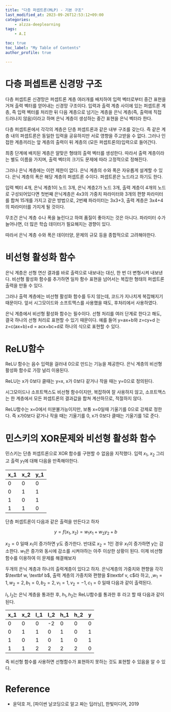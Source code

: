 ```yaml
---
title: "다층 퍼셉트론(MLP) - 기본 구조"
last_modified_at: 2023-09-26T12:53:12+09:00
categories:
    - alzza-deeplearning
tags:
    - A.I

toc: true
toc_label: "My Table of Contents"
author_profile: true

---
```

# 다층 퍼셉트론 신경망 구조
다층 퍼셉트론 신경망은 퍼셉트론 계층 여러개를 배치하여 입력 벡터로부터 중간 표현을  거쳐 출력 벡터를 얻어내는 신경망 구조이다. 입력과 출력 계층 사이에 있는 퍼셉트론 계층, 즉 입력 벡터를 처리한 뒤 다음 계층으로 넘기는 계층을 은닉 계층(즉, 출력에 직접 드러나지 않음)이라고 하며 은닉 계층이 생성하는 중간 표현을 은닉 벡터라 한다.

다층 퍼셉트론에서 각각의 계층은 단층 퍼셉트론과 같은 내부 구조를 갖는다. 즉 같은 계층 내의 퍼셉트론은 동일한 입력을 공유하지만 서로 영향을 주고받을 수 없다. 그러나 인접한 계층끼리는 앞 계층의 출력이 뒤 계층의 (모든 퍼셉트론의)입력으로 들어간다.

최종 단계에 배치된 계층은 알맞은 형태의 출력 벡터를 생성한다. 따라서 출력 계층이라는 별도 이름을 가지며, 출력 벡터의 크기도 문제에 따라 고정적으로 정해진다.

그러나 은닉 계층에는 이런 제한이 없다. 은닉 계층의 수와 폭은 자유롭게 설계할 수 있다. 은닉 계층의 폭은 해당 계층의 퍼셉트론 수이다. 퍼셉트론은 노드라고 하기도 한다.

입력 벡터 4개, 은닉 계층1이 노드 3개, 은닉 계층2가 노드 3개, 출력 계층이 4개의 노드로 구성되어있다면 첫번째 은닉계층은 4x3의 가중치 파라미터와 3개의 편향 파라미터를 합쳐 15개를 가지고 같은 방법으로, 2번쨰 파라미터는 3x3+3, 출력 계층은 3x4+4의 파라미터를 가지게 될 것이다.

무조건 은닉 계층 수나 폭을 늘린다고 하여 품질이 좋아지는 것은 아니다. 파라미터 수가 늘어나면, 더 많은 학습 데이터가 필요해지는 경향이 있다.

따라서 은닉 계층 수와 폭은 데이터양, 문제의 규모 등을 종합적으로 고려해야한다.

# 비선형 활성화 함수
은닉 계층은 선형 연산 결과를 바로 출력으로 내보내는 대신, 한 번 더 변형시켜 내보낸다. 비선형 활성화 함수를 추가하면 일차 함수 표현을 넘어서는 복잡한 형태의 퍼셉트론 출력을 만들 수 있다.

그러나 출력 계층에는 비선형 활성화 함수를 두지 않는데, 코드가 지나치게 복잡해지기 때문이다. 앞서 시그모이드와 소프트맥스를 사용했을 때도, 후처리에서 사용하였다.

은닉 계층에서 비선형 활성화 함수는 필수이다. 선형 처리를 여러 단계로 한다고 해도, 결국 하나의 선형 처리로 표현할 수 있기 때문이다. 예를 들어 y=ax+b와 z=cy+d 는 z=c(ax+b)+d = acx+bc+d로 하나의 식으로 표현할 수 있다.

# ReLU함수
ReLU 함수는 음수 입력을 걸러내 0으로 만드는 기능을 제공한다. 은닉 계층의 비선형 활성화 함수로 가장 널리 이용된다.

ReLU는 x가 0보다 클때는 y=x, x가 0보다 같거나 작을 때는 y=0으로 정의된다.

시그모이드나 소프트맥스도 비선형 함수이지만, 복잡하여 잘 사용하지 않고, 소프트맥스는 한 계층에서 모든 퍼셉트론의 결과값을 합쳐 계산하므로, 적절하지 않다.

ReLU함수는 x=0에서 미분불가능이지만, 보통 x=0일때 기울기를 0으로 강제로 정한다. 즉 x가0보다 같거나 작을 때는 기울기를 0, x가 0보다 클때는 기울기를 1로 준다.

# 민스키의 XOR문제와 비선형 활성화 함수
민스키는 단층 퍼셉트론으로 XOR 함수를 구현할 수 없음을 지적했다. 입력 $x_1$, $x_2$ 그리고 출력 $y_1$에 대해 다음을 만족해야한다.

| x_1 | x_2 | y_1 |
|-----|-----|-----|
| 0   | 0   | 0   |
| 0   | 1   | 1   |
| 1   | 0   | 1   |
| 1   | 1   | 0   |

단층 퍼셉트론이 다음과 같은 출력을 만든다고 하자

$$ y=f(x_1,x_2) = w_1x_1 + w_2y_2+b$$

$x_2 = 0$ 일때 $x_1$이 증가하면 y도 증가한다. 반대로 $x_2=1$인 경우 $x_1$이 증가하면 y는 감소한다. $w_1$은 증가와 동시에 감소를 시켜야하는 아주 이상한 상황이 된다. 이제 비선형 함수를 이용하여 이 문제를 해결해보자

두개의 은닉 계층과 하나의 출력계층이 있다고 하자. 은닉계층의 가중치와 편향을 각각 $\textbf w, \textbf b$, 출력 계층의 가중치와 편향을 $\textbf v, c$라 하고, ,$w_1=1, w_2=2,b_1=0,b_2=2, v_1=1,v_2=-1,c_1=0$ 일때 다음과 같이 출력된다.

$l_1,l_2$는 은닉 계층을 통과한 후, $h_1,h_2$는 ReLU함수를 통과한 후 라고 할 때 다음과 같이 된다.

| x_1 | x_2 | l_1 | l_2 | h_1 | h_2 | y |
|-----|-----|-----|-----|-----|-----|---|
| 0   | 0   | 0   | -2  | 0   | 0   | 0 |
| 0   | 1   | 1   | 0   | 1   | 0   | 1 |
| 1   | 0   | 1   | 0   | 1   | 0   | 1 |
| 1   | 1   | 2   | 2   | 2   | 2   | 0 |

즉 비선형 함수를 사용하면 선형함수가 표현하지 못하는 것도 표현할 수 있음을 알 수 있다.

# Reference

 - 윤덕호 저, [파이썬 날코딩으로 알고 짜는 딥러닝], 한빛미디어, 2019
